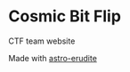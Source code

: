 # Cosmic Bit Flip 
CTF team website

Made with [astro-erudite](https://github.com/jktrn/astro-erudite)